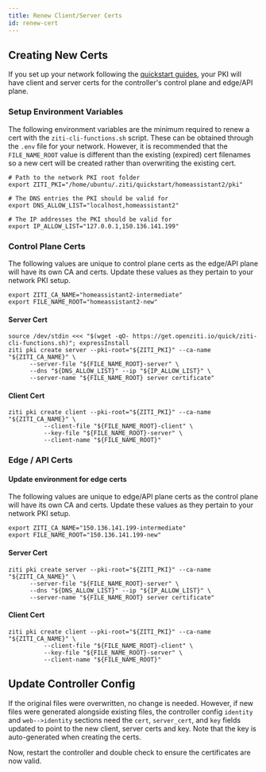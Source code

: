 ```yaml
---
title: Renew Client/Server Certs
id: renew-cert
---
```


## Creating New Certs

If you set up your network following the [quickstart guides](/docs/learn/quickstarts), your PKI will have client and 
server certs for the controller's control plane and edge/API plane. 

### Setup Environment Variables
The following environment variables are the minimum required to renew a cert with the `ziti-cli-functions.sh` script. 
These can be obtained through the `.env` file for your network. However, it is recommended that the `FILE_NAME_ROOT` value is different than 
the existing (expired) cert filenames so a new cert will be created rather than overwriting the existing cert.

```
# Path to the network PKI root folder
export ZITI_PKI="/home/ubuntu/.ziti/quickstart/homeassistant2/pki"

# The DNS entries the PKI should be valid for
export DNS_ALLOW_LIST="localhost,homeassistant2"

# The IP addresses the PKI should be valid for
export IP_ALLOW_LIST="127.0.0.1,150.136.141.199"
```

### Control Plane Certs
The following values are unique to control plane certs as the edge/API plane will have its own CA and certs. Update 
these values as they pertain to your network PKI setup.

```
export ZITI_CA_NAME="homeassistant2-intermediate"
export FILE_NAME_ROOT="homeassistant2-new"
```

#### Server Cert

```
source /dev/stdin <<< "$(wget -qO- https://get.openziti.io/quick/ziti-cli-functions.sh)"; expressInstall
ziti pki create server --pki-root="${ZITI_PKI}" --ca-name "${ZITI_CA_NAME}" \
      --server-file "${FILE_NAME_ROOT}-server" \
      --dns "${DNS_ALLOW_LIST}" --ip "${IP_ALLOW_LIST}" \
      --server-name "${FILE_NAME_ROOT} server certificate"
```

#### Client Cert

```
ziti pki create client --pki-root="${ZITI_PKI}" --ca-name "${ZITI_CA_NAME}" \
          --client-file "${FILE_NAME_ROOT}-client" \
          --key-file "${FILE_NAME_ROOT}-server" \
          --client-name "${FILE_NAME_ROOT}"
```

### Edge / API Certs

#### Update environment for edge certs
The following values are unique to edge/API plane certs as the control plane will have its own CA and certs. Update
these values as they pertain to your network PKI setup.

```
export ZITI_CA_NAME="150.136.141.199-intermediate"
export FILE_NAME_ROOT="150.136.141.199-new"
```

#### Server Cert

```
ziti pki create server --pki-root="${ZITI_PKI}" --ca-name "${ZITI_CA_NAME}" \
      --server-file "${FILE_NAME_ROOT}-server" \
      --dns "${DNS_ALLOW_LIST}" --ip "${IP_ALLOW_LIST}" \
      --server-name "${FILE_NAME_ROOT} server certificate"
```

#### Client Cert

```
ziti pki create client --pki-root="${ZITI_PKI}" --ca-name "${ZITI_CA_NAME}" \
          --client-file "${FILE_NAME_ROOT}-client" \
          --key-file "${FILE_NAME_ROOT}-server" \
          --client-name "${FILE_NAME_ROOT}"
```

## Update Controller Config

If the original files were overwritten, no change is needed. However, if new files were generated alongside existing 
files, the controller config `identity` and `web-->identity` sections need the `cert`, `server_cert`, and `key` fields 
updated to point to the new client, server certs and key. Note that the key is auto-generated when creating the certs.

Now, restart the controller and double check to ensure the certificates are now valid.
